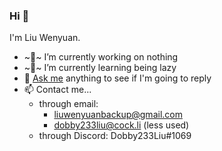 ### Hi 👋

I'm Liu Wenyuan.

- ~🔭~ I’m currently working on nothing
- ~🌱~ I’m currently learning being lazy
- 💬 [Ask me](../../issues) anything to see if I'm going to reply
- 📫 Contact me...
  - through email:
    * liuwenyuanbackup@gmail.com
    * dobby233liu@cock.li (less used)
  - through Discord: Dobby233Liu#1069

